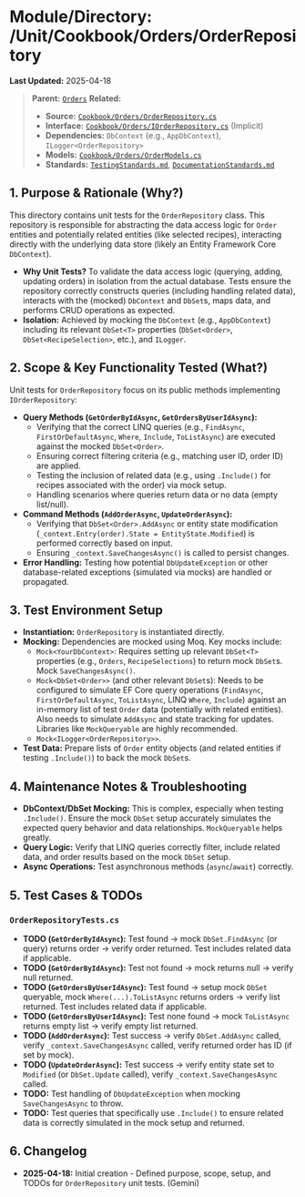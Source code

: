 # Module/Directory: /Unit/Cookbook/Orders/OrderRepository

**Last Updated:** 2025-04-18

> **Parent:** [`Orders`](../README.md)
> **Related:**
> * **Source:** [`Cookbook/Orders/OrderRepository.cs`](../../../../../api-server/Cookbook/Orders/OrderRepository.cs)
> * **Interface:** [`Cookbook/Orders/IOrderRepository.cs`](../../../../../api-server/Cookbook/Orders/OrderRepository.cs) (Implicit)
> * **Dependencies:** `DbContext` (e.g., `AppDbContext`), `ILogger<OrderRepository>`
> * **Models:** [`Cookbook/Orders/OrderModels.cs`](../../../../../api-server/Cookbook/Orders/OrderModels.cs)
> * **Standards:** [`TestingStandards.md`](../../../../../Zarichney.Standards/Standards/TestingStandards.md), [`DocumentationStandards.md`](../../../../../Zarichney.Standards/Development/DocumentationStandards.md)

## 1. Purpose & Rationale (Why?)

This directory contains unit tests for the `OrderRepository` class. This repository is responsible for abstracting the data access logic for `Order` entities and potentially related entities (like selected recipes), interacting directly with the underlying data store (likely an Entity Framework Core `DbContext`).

* **Why Unit Tests?** To validate the data access logic (querying, adding, updating orders) in isolation from the actual database. Tests ensure the repository correctly constructs queries (including handling related data), interacts with the (mocked) `DbContext` and `DbSet`s, maps data, and performs CRUD operations as expected.
* **Isolation:** Achieved by mocking the `DbContext` (e.g., `AppDbContext`) including its relevant `DbSet<T>` properties (`DbSet<Order>`, `DbSet<RecipeSelection>`, etc.), and `ILogger`.

## 2. Scope & Key Functionality Tested (What?)

Unit tests for `OrderRepository` focus on its public methods implementing `IOrderRepository`:

* **Query Methods (`GetOrderByIdAsync`, `GetOrdersByUserIdAsync`):**
  * Verifying that the correct LINQ queries (e.g., `FindAsync`, `FirstOrDefaultAsync`, `Where`, `Include`, `ToListAsync`) are executed against the mocked `DbSet<Order>`.
  * Ensuring correct filtering criteria (e.g., matching user ID, order ID) are applied.
  * Testing the inclusion of related data (e.g., using `.Include()` for recipes associated with the order) via mock setup.
  * Handling scenarios where queries return data or no data (empty list/null).
* **Command Methods (`AddOrderAsync`, `UpdateOrderAsync`):**
  * Verifying that `DbSet<Order>.AddAsync` or entity state modification (`_context.Entry(order).State = EntityState.Modified`) is performed correctly based on input.
  * Ensuring `_context.SaveChangesAsync()` is called to persist changes.
* **Error Handling:** Testing how potential `DbUpdateException` or other database-related exceptions (simulated via mocks) are handled or propagated.

## 3. Test Environment Setup

* **Instantiation:** `OrderRepository` is instantiated directly.
* **Mocking:** Dependencies are mocked using Moq. Key mocks include:
  * `Mock<YourDbContext>`: Requires setting up relevant `DbSet<T>` properties (e.g., `Orders`, `RecipeSelections`) to return mock `DbSet`s. Mock `SaveChangesAsync()`.
  * `Mock<DbSet<Order>>` (and other relevant `DbSet`s): Needs to be configured to simulate EF Core query operations (`FindAsync`, `FirstOrDefaultAsync`, `ToListAsync`, LINQ `Where`, `Include`) against an in-memory list of test `Order` data (potentially with related entities). Also needs to simulate `AddAsync` and state tracking for updates. Libraries like `MockQueryable` are highly recommended.
  * `Mock<ILogger<OrderRepository>>`.
* **Test Data:** Prepare lists of `Order` entity objects (and related entities if testing `.Include()`) to back the mock `DbSet`s.

## 4. Maintenance Notes & Troubleshooting

* **DbContext/DbSet Mocking:** This is complex, especially when testing `.Include()`. Ensure the mock `DbSet` setup accurately simulates the expected query behavior and data relationships. `MockQueryable` helps greatly.
* **Query Logic:** Verify that LINQ queries correctly filter, include related data, and order results based on the mock `DbSet` setup.
* **Async Operations:** Test asynchronous methods (`async`/`await`) correctly.

## 5. Test Cases & TODOs

### `OrderRepositoryTests.cs`
* **TODO (`GetOrderByIdAsync`):** Test found -> mock `DbSet.FindAsync` (or query) returns order -> verify order returned. Test includes related data if applicable.
* **TODO (`GetOrderByIdAsync`):** Test not found -> mock returns null -> verify null returned.
* **TODO (`GetOrdersByUserIdAsync`):** Test found -> setup mock `DbSet` queryable, mock `Where(...).ToListAsync` returns orders -> verify list returned. Test includes related data if applicable.
* **TODO (`GetOrdersByUserIdAsync`):** Test none found -> mock `ToListAsync` returns empty list -> verify empty list returned.
* **TODO (`AddOrderAsync`):** Test success -> verify `DbSet.AddAsync` called, verify `_context.SaveChangesAsync` called, verify returned order has ID (if set by mock).
* **TODO (`UpdateOrderAsync`):** Test success -> verify entity state set to `Modified` (or `DbSet.Update` called), verify `_context.SaveChangesAsync` called.
* **TODO:** Test handling of `DbUpdateException` when mocking `SaveChangesAsync` to throw.
* **TODO:** Test queries that specifically use `.Include()` to ensure related data is correctly simulated in the mock setup and returned.

## 6. Changelog

* **2025-04-18:** Initial creation - Defined purpose, scope, setup, and TODOs for `OrderRepository` unit tests. (Gemini)

